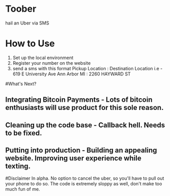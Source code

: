 # Toober
hail an Uber via SMS

# How to Use
1) Set up the local environment
2) Register your number on the website
3) send a sms with this format 
Pickup Location : Destination Location
i.e - 619 E University Ave Ann Arbor MI : 2260 HAYWARD ST

#What's Next?
## Integrating Bitcoin Payments - Lots of bitcoin enthusiasts will use product for this sole reason. 

## Cleaning up the code base - Callback hell. Needs to be fixed. 

## Putting into production - Building an appealing website. Improving user experience while texting.

#Disclaimer
In alpha. No option to cancel the uber, so you'll have to pull out your phone to do so.
The code is extremely sloppy as well, don't make too much fun of me. 


